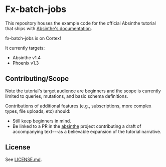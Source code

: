 # Fx-batch-jobs

This repository houses the example code for the official Absinthe tutorial
that ships with [Absinthe's documentation](https://hexdocs.pm/absinthe).

fx-batch-jobs is on Cortex!

It currently targets:

- Absinthe v1.4
- Phoenix v1.3

## Contributing/Scope

Note the tutorial's target audience are beginners and the scope is
currently limited to queries, mutations, and basic schema definitions.

Contributions of additional features (e.g., subscriptions, more complex types, file uploads, etc)
should:

- Still keep beginners in mind.
- Be linked to a PR in the [absinthe](https://github.com/absinthe-graphql/absinthe) project
  contributing a draft of accompanying text---as a believable expansion of the tutorial
  narrative.

## License

See [LICENSE.md](./LICENSE.md).
